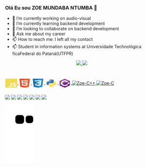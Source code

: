 ### Olá Eu sou ZOE MUNDABA NTUMBA 👋

- 🔭 I’m currently working on audio-visual
- 🌱 I’m currently learning backend development 
- 👯 I’m looking to collaborate on backend development  
- 💬 Ask me about my career
- 📫 How to reach me: I left all my contact
- 📫 Student in information systems at Universidade Technológica ficaFederal do Pataná(UTFPR)



<div align="center">
  <a href="linkedin.com/in/zoe-mundaba-b91053172">
  <img height="180em" src="https://github-readme-stats.vercel.app/api?username=ZOEMUNDABA&show_icons=true&theme=dark&include_all_commits=true&count_private=true"/>
  <img height="180em" src="https://github-readme-stats.vercel.app/api/top-langs/?username=zoemundaba&layout=compact&langs_count=7&theme=dark"/>
</div>
</div>

#####
<div style="display: inline_block"><br>
  <img align="center" alt="Zoe-Js" height="30" width="40" src="https://raw.githubusercontent.com/devicons/devicon/master/icons/javascript/javascript-plain.svg">
  <img align="center" alt="Zoe-HTML" height="30" width="40" src="https://raw.githubusercontent.com/devicons/devicon/master/icons/html5/html5-original.svg">
  <img align="center" alt="Zoe-CSS" height="30" width="40" src="https://raw.githubusercontent.com/devicons/devicon/master/icons/css3/css3-original.svg">
  <img align="center" alt="Zoe-Python" height="30" width="40" src="https://raw.githubusercontent.com/devicons/devicon/master/icons/python/python-original.svg">
  <img align="center" alt="Zoe-Csharp" height="30" width="40" src="https://raw.githubusercontent.com/devicons/devicon/master/icons/csharp/csharp-original.svg">
  <img align="center" alt="Zoe-C++" height="30" width="40" src="https://cdn.jsdelivr.net/gh/devicons/devicon/icons/cplusplus/cplusplus-original.svg" />
  <img align="center" alt="Zoe-C" height="30" width="40" src="https://cdn.jsdelivr.net/gh/devicons/devicon/icons/c/c-original.svg" />
          
          
          
  
 
</div>

##### 
  <div>           
  <a href="https://www.youtube.com/channel/UCpqYa4b_zyMms77rxuG1KSQ" target="_blank"><img src="https://img.shields.io/badge/YouTube-FF0000?style=for-the-badge&logo=youtube&logoColor=white" target="_blank"></a>
  <a href="https://www.instagram.com/zoe.lavie1/" target="_blank"><img src="https://img.shields.io/badge/-Instagram-%23E4405F?style=for-the-badge&logo=instagram&logoColor=white" target="_blank"></a>
 <a href="https://www.facebook.com/profile.php?id=100009201233216" target="_blank"><img src="https://img.shields.io/badge/Facebook-1877F2?style=for-the-badge&logo=facebook&logoColor=white" target="_blank"></a>
 <a href="https://discord.com/channels/@me" target="_blank"><img src="https://img.shields.io/badge/Discord-7289DA?style=for-the-badge&logo=discord&logoColor=white" target="_blank"></a> 
  <a href="https://twitter.com/ZoeMundaba" target="_blank"><img src="https://img.shields.io/badge/Twitter-1DA1F2?style=for-the-badge&logo=twitter&logoColor=white" target="_blank"></a>
  <a href = "mailto:mundabantumba@gmail.com"><img src="https://img.shields.io/badge/-Gmail-%23333?style=for-the-badge&logo=gmail&logoColor=white" target="_blank"></a>
  <a href="https://www.linkedin.com/in/zoe-mundaba-b91053172/a" target="_blank"><img src="https://img.shields.io/badge/-LinkedIn-%230077B5?style=for-the-badge&logo=linkedin&logoColor=white" target="_blank"></a> 
  
  ![Snake animation](https://github.com/rafaballerini/rafaballerini/blob/output/github-contribution-grid-snake.svg)
 
</div>


